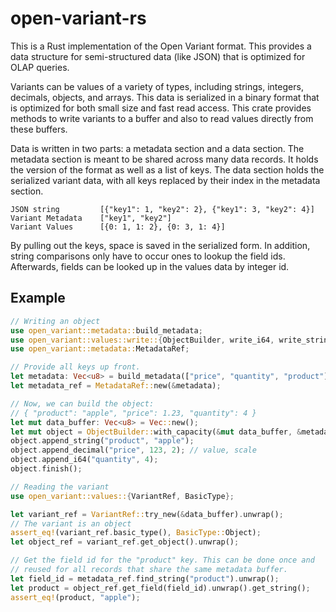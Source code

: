 # open-variant-rs

This is a Rust implementation of the Open Variant format. This provides a data
structure for semi-structured data (like JSON) that is optimized for OLAP queries.

Variants can be values of a variety of types, including strings, integers, decimals,
objects, and arrays. This data is serialized in a binary format that is optimized
for both small size and fast read access. This crate provides methods to write
variants to a buffer and also to read values directly from these buffers.

Data is written in two parts: a metadata section and a data section. The metadata
section is meant to be shared across many data records. It holds the version of 
the format as well as a list of keys. The data section holds the serialized
variant data, with all keys replaced by their index in the metadata section.

```text
JSON string         [{"key1": 1, "key2": 2}, {"key1": 3, "key2": 4}]
Variant Metadata    ["key1", "key2"]
Variant Values      [{0: 1, 1: 2}, {0: 3, 1: 4}]
```

By pulling out the keys, space is saved in the serialized form. In addition, 
string comparisons only have to occur ones to lookup the field ids. Afterwards,
fields can be looked up in the values data by integer id.

## Example

```rust
// Writing an object
use open_variant::metadata::build_metadata;
use open_variant::values::write::{ObjectBuilder, write_i64, write_string};
use open_variant::metadata::MetadataRef;

// Provide all keys up front.
let metadata: Vec<u8> = build_metadata(["price", "quantity", "product"].into_iter());
let metadata_ref = MetadataRef::new(&metadata);

// Now, we can build the object:
// { "product": "apple", "price": 1.23, "quantity": 4 }
let mut data_buffer: Vec<u8> = Vec::new();
let mut object = ObjectBuilder::with_capacity(&mut data_buffer, &metadata_ref, 3);
object.append_string("product", "apple");
object.append_decimal("price", 123, 2); // value, scale
object.append_i64("quantity", 4);
object.finish();

// Reading the variant
use open_variant::values::{VariantRef, BasicType};

let variant_ref = VariantRef::try_new(&data_buffer).unwrap();
// The variant is an object
assert_eq!(variant_ref.basic_type(), BasicType::Object);
let object_ref = variant_ref.get_object().unwrap();

// Get the field id for the "product" key. This can be done once and
// reused for all records that share the same metadata buffer.
let field_id = metadata_ref.find_string("product").unwrap();
let product = object_ref.get_field(field_id).unwrap().get_string();
assert_eq!(product, "apple");
```
